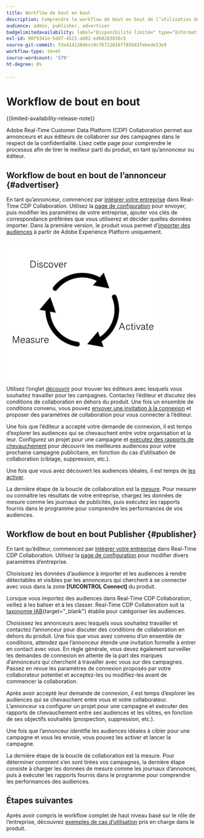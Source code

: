 ```yaml
---
title: Workflow de bout en bout
description: Comprendre le workflow de bout en bout de l’utilisation de Real-Time CDP Collaboration en tant qu’annonceur ou éditeur
audience: admin, publisher, advertiser
badgelimitedavailability: label="Disponibilité limitée" type="Informative" url="https://helpx.adobe.com/fr/legal/product-descriptions/real-time-customer-data-platform-collaboration.html newtab=true"
exl-id: 90f9341e-5dd7-4521-a602-edb0263838c5
source-git-commit: fda414120decc0c76712616ff85b83febede53e9
workflow-type: tm+mt
source-wordcount: '579'
ht-degree: 0%

---
```


# Workflow de bout en bout

{{limited-availability-release-note}}

Adobe Real-Time Customer Data Platform (CDP) Collaboration permet aux annonceurs et aux éditeurs de collaborer sur des campagnes dans le respect de la confidentialité. Lisez cette page pour comprendre le processus afin de tirer le meilleur parti du produit, en tant qu’annonceur ou éditeur.

## Workflow de bout en bout de l’annonceur {#advertiser}

En tant qu’annonceur, commencez par [intégrer votre entreprise](/help/guide/setup/onboard-organization.md) dans Real-Time CDP Collaboration. Utilisez la [page de configuration](/help/guide/setup/setup-overview.md) pour envoyer, puis modifier les paramètres de votre entreprise, ajouter vos clés de correspondance préférées que vous utiliserez et décider quelles données importer. Dans la première version, le produit vous permet d’[importer des audiences](/help/guide/setup/onboard-audiences.md) à partir de Adobe Experience Platform uniquement.

![Découvrir, activer, mesurer pour les annonceurs.](/help/assets/end-to-end-workflow/discover-activate-measure.png)

Utilisez l’onglet [découvrir](/help/guide/connect/discover-publishers.md) pour trouver les éditeurs avec lesquels vous souhaitez travailler pour les campagnes. Contactez l’éditeur et discutez des conditions de collaboration en dehors du produit. Une fois un ensemble de conditions convenu, vous pouvez [envoyer une invitation à la connexion](/help/guide/connect/establishing-connections.md) et proposer des paramètres de collaboration pour vous connecter à l’éditeur.

Une fois que l’éditeur a accepté votre demande de connexion, il est temps d’explorer les audiences qui se chevauchent entre votre organisation et la leur. Configurez un projet pour une campagne et [exécutez des rapports de chevauchement](/help/guide/collaborate/discover.md) pour découvrir les meilleures audiences pour votre prochaine campagne publicitaire, en fonction du cas d’utilisation de collaboration (ciblage, suppression, etc.).

Une fois que vous avez découvert les audiences idéales, il est temps de [les activer](/help/guide/collaborate/activate.md).

La dernière étape de la boucle de collaboration est la [mesure](/help/guide/collaborate/measure.md). Pour mesurer ou connaître les résultats de votre entreprise, chargez les données de mesure comme les journaux de publicités, puis exécutez les rapports fournis dans le programme pour comprendre les performances de vos audiences.

## Workflow de bout en bout Publisher {#publisher}

En tant qu’éditeur, commencez par [intégrer votre entreprise](/help/guide/setup/onboard-organization.md) dans Real-Time CDP Collaboration. Utilisez la [page de configuration](/help/guide/setup/setup-overview.md) pour modifier divers paramètres d’entreprise.

Choisissez les données d’audience à importer et les audiences à rendre détectables et visibles par les annonceurs qui cherchent à se connecter avec vous dans la zone **[!UICONTROL Connect]** du produit.

Lorsque vous importez des audiences dans Real-Time CDP Collaboration, veillez à les baliser et à les classer. Real-Time CDP Collaboration suit la [taxonomie IAB](https://www.iab.com/guidelines/content-taxonomy/){target="_blank"} établie pour catégoriser les audiences.

Choisissez les annonceurs avec lesquels vous souhaitez travailler et contactez l’annonceur pour discuter des conditions de collaboration en dehors du produit. Une fois que vous avez convenu d’un ensemble de conditions, attendez que l’annonceur étende une invitation formelle à entrer en contact avec vous. En règle générale, vous devez également surveiller les demandes de connexion en attente de la part des marques d’annonceurs qui cherchent à travailler avec vous sur des campagnes. Passez en revue les paramètres de connexion proposés par votre collaborateur potentiel et acceptez-les ou modifiez-les avant de commencer la collaboration.

Après avoir accepté leur demande de connexion, il est temps d’explorer les audiences qui se chevauchent entre vous et votre collaborateur. L’annonceur va configurer un projet pour une campagne et exécuter des rapports de chevauchement entre ses audiences et les vôtres, en fonction de ses objectifs souhaités (prospection, suppression, etc.).

Une fois que l’annonceur identifie les audiences idéales à cibler pour une campagne et vous les envoie, vous pouvez les activer et lancer la campagne.

La dernière étape de la boucle de collaboration est la mesure. Pour déterminer comment s’en sont tirées vos campagnes, la dernière étape consiste à charger les données de mesure comme les journaux d’annonces, puis à exécuter les rapports fournis dans le programme pour comprendre les performances des audiences.

## Étapes suivantes

Après avoir compris le workflow complet de haut niveau basé sur le rôle de l’entreprise, découvrez [exemples de cas d’utilisation](/help/guide/use-cases-benefits.md) pris en charge dans le produit.
